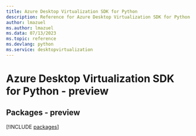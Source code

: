 ```yaml
---
title: Azure Desktop Virtualization SDK for Python
description: Reference for Azure Desktop Virtualization SDK for Python
author: lmazuel
ms.author: lmazuel
ms.data: 07/13/2023
ms.topic: reference
ms.devlang: python
ms.service: desktopvirtualization
---
```

# Azure Desktop Virtualization SDK for Python - preview
## Packages - preview
[!INCLUDE [packages](desktop-virtualization-index.md)]